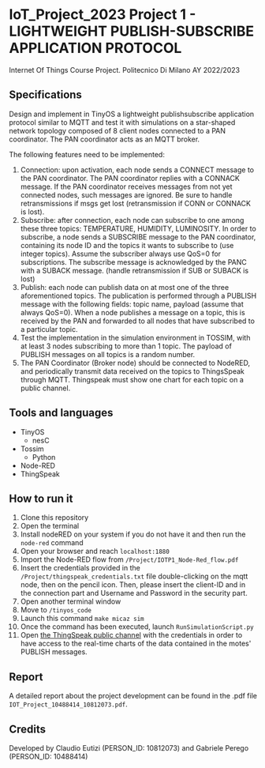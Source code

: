 # IoT_Project_2023 Project 1 - LIGHTWEIGHT PUBLISH-SUBSCRIBE APPLICATION PROTOCOL
Internet Of Things Course Project. Politecnico Di Milano AY 2022/2023

## Specifications
Design and implement in TinyOS a lightweight publishsubscribe application protocol similar to MQTT and test it with simulations
on a star-shaped network topology composed of 8 client nodes connected to a PAN coordinator. The PAN coordinator acts as an MQTT broker.

The following features need to be implemented:
1. Connection: upon activation, each node sends a CONNECT message to the PAN coordinator. The PAN coordinator replies with a CONNACK message. If the PAN coordinator receives messages from not yet connected nodes, such messages are ignored. Be sure to handle retransmissions if msgs get lost (retransmission if CONN or CONNACK is lost).
2. Subscribe: after connection, each node can subscribe to one among these three topics: TEMPERATURE, HUMIDITY, LUMINOSITY. In order to subscribe, a node sends a SUBSCRIBE message to the PAN coordinator, containing its node ID and the topics it wants to subscribe to (use integer topics). Assume the subscriber always use QoS=0 for subscriptions. The subscribe message is acknowledged by the PANC with a SUBACK message. (handle retransmission if SUB or SUBACK is lost)
3. Publish: each node can publish data on at most one of the three aforementioned topics. The publication is performed through a PUBLISH message with the following fields: topic name, payload (assume that always QoS=0). When a node publishes a message on a topic, this is received by the PAN and forwarded to all nodes that have subscribed to a particular topic.
4. Test the implementation in the simulation environment in TOSSIM, with at least 3 nodes subscribing to more than 1 topic. The payload of PUBLISH messages on all topics is a random number.
5. The PAN Coordinator (Broker node) should be connected to NodeRED, and periodically transmit data received on the topics to ThingsSpeak through MQTT. Thingspeak must show one chart for each topic on a public channel.

## Tools and languages
- TinyOS 
  - nesC
- Tossim
  - Python
- Node-RED
- ThingSpeak

## How to run it
1. Clone this repository
2. Open the terminal
3. Install nodeRED on your system if you do not have it and then run the `node-red` command
4. Open your browser and reach `localhost:1880`
5. Import the Node-RED flow from `/Project/IOTP1_Node-Red_flow.pdf`
6. Insert the credentials provided in the `/Project/thingspeak_credentials.txt` file double-clicking on the mqtt node, then on the pencil icon. Then, please insert the client-ID and in the connection part and Username and Password in the security part.   
7. Open another terminal window
8. Move to `/tinyos_code`
9. Launch this command `make micaz sim`
10. Once the command has been executed, launch `RunSimulationScript.py`
11. Open [the ThingSpeak public channel](https://thingspeak.com/channels/2232252) with the credentials in order to have access to the real-time charts of the data contained in the motes' PUBLISH messages.

## Report
A detailed report about the project development can be found in the .pdf file `IOT_Project_10488414_10812073.pdf`.

## Credits
Developed by Claudio Eutizi (PERSON_ID: 10812073) and Gabriele Perego (PERSON_ID: 10488414)